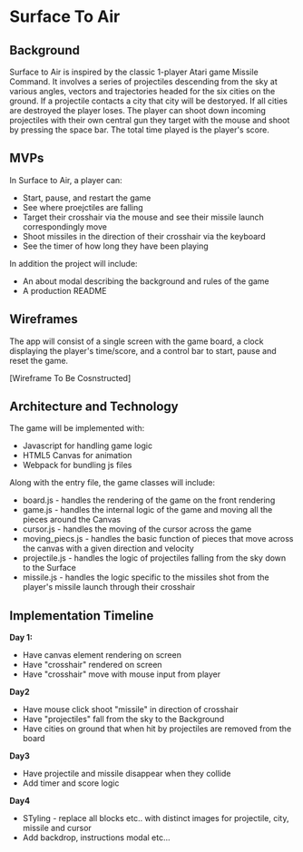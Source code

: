 # Surface To Air

## Background

Surface to Air is inspired by the classic 1-player Atari game Missile Command. It involves a series of projectiles descending from the sky at various angles, vectors and trajectories headed for the six cities on the ground. If a projectile contacts a city that city will be destoryed. If all cities are destroyed the player loses. The player can shoot down incoming projectiles with their own central gun they target with the mouse and shoot by pressing the space bar. The total time played is the player's score.

## MVPs

In Surface to Air, a player can:
* Start, pause, and restart the game
* See where proejctiles are falling
* Target their crosshair via the mouse and see their missile launch correspondingly move
* Shoot missiles in the direction of their crosshair via the keyboard
* See the timer of how long they have been playing

In addition the project will include:
* An about modal describing the background and rules of the game
* A production README

## Wireframes
The app will consist of a single screen with the game board, a clock displaying the player's time/score, and a control bar to start, pause and reset the game.

[Wireframe To Be Cosnstructed]

## Architecture and Technology
The game will be implemented with:
* Javascript for handling game logic
* HTML5 Canvas for animation
* Webpack for bundling js files

Along with the entry file, the game classes will include:

* board.js - handles the rendering of the game on the front rendering
* game.js - handles the internal logic of the game and moving all the pieces around the Canvas
* cursor.js - handles the moving of the cursor across the game
* moving_piecs.js - handles the basic function of pieces that move across the canvas with a given direction and velocity
* projectile.js - handles the logic of projectiles falling from the sky down to the Surface
* missile.js - handles the logic specific to the missiles shot from the player's missile launch through their crosshair


## Implementation Timeline
**Day 1:**
* Have canvas element rendering on screen
* Have "crosshair" rendered on screen
* Have "crosshair" move with mouse input from player

**Day2**
* Have mouse click shoot "missile" in direction of crosshair
* Have "projectiles" fall from the sky to the Background
* Have cities on ground that when hit by projectiles are removed from the board

**Day3**
* Have projectile and missile disappear when they collide
* Add timer and score logic

**Day4**
* STyling - replace all blocks etc.. with distinct images for projectile, city, missile and cursor
* Add backdrop, instructions modal etc... 
